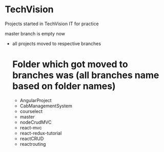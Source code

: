 # TechVision

Projects started in TechVision IT for practice

master branch is empty now
- all projects moved to respective branches
  
  # Folder which got moved to branches was (all branches name based on folder names)
    - AngularProject
    - CabManagementSystem
    - courselect
    - master
    - nodeCrudMVC
    - react-mvc
    - react-redux-tutorial
    - reactCRUD
    - reactrouting
